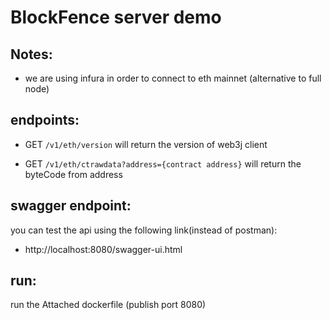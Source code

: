 # BlockFence server demo

## Notes:
   * we are using infura in order to connect to eth mainnet (alternative to full node)

## endpoints:

   * GET `/v1/eth/version` will return the version of web3j client
     
   * GET `/v1/eth/ctrawdata?address={contract address}` will return the byteCode from address


## swagger endpoint:
you can test the api using the following link(instead of postman):
  * http://localhost:8080/swagger-ui.html

## run:
   run the Attached dockerfile (publish port 8080)

